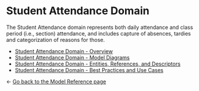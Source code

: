 # Student Attendance Domain

The Student Attendance domain represents both daily attendance and class period
(i.e., section) attendance, and includes capture of absences, tardies and
categorization of reasons for those.

* [Student Attendance Domain - Overview](./overview.md)
* [Student Attendance Domain - Model Diagrams](./diagrams.md)
* [Student Attendance Domain - Entities, References, and
  Descriptors](./entities-references-and-descriptors.md)
* [Student Attendance Domain - Best Practices and Use
  Cases](./best-practices-and-use-cases.md)

← [Go back to the Model Reference page](../readme.md)
